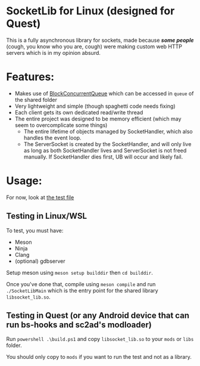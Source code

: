 # SocketLib for Linux (designed for Quest)

This is a fully asynchronous library for sockets, made because _**some people**_ (cough, you know who you are, cough) were making custom web HTTP servers which is in my opinion absurd.

# Features:
- Makes use of [BlockConcurrentQueue](https://github.com/cameron314/concurrentqueue) which can be accessed in `queue` of the shared folder
- Very lightweight and simple (though spaghetti code needs fixing)
- Each client gets its own dedicated read/write thread
- The entire project was designed to be memory efficient (which may seem to overcomplicate some things)
    - The entire lifetime of objects managed by SocketHandler, which also handles the event loop.
    - The ServerSocket is created by the SocketHandler, and will only live as long as both SocketHandler lives and ServerSocket is not freed manually. If SocketHandler dies first, UB will occur and likely fail.
# Usage:
For now, look at [the test file](test/src/main.cpp)

## Testing in Linux/WSL
To test, you must have:
- Meson
- Ninja
- Clang
- (optional) gdbserver

Setup meson using `meson setup builddir` then `cd builddir`.

Once you've done that, compile using `meson compile` and run `./SocketLibMain` which is the entry point for the shared library `libsocket_lib.so`.

## Testing in Quest (or any Android device that can run bs-hooks and sc2ad's modloader)
Run `powershell .\build.ps1` and copy `libsocket_lib.so` to your `mods` or `libs` folder.

You should only copy to `mods` if you want to run the test and not as a library.